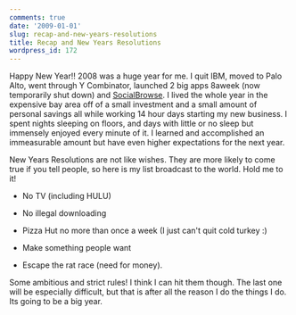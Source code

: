 ```yaml
---
comments: true
date: '2009-01-01'
slug: recap-and-new-years-resolutions
title: Recap and New Years Resolutions
wordpress_id: 172
---
```


Happy New Year!!  2008 was a huge year for me.  I quit IBM, moved to Palo Alto, went through Y Combinator, launched 2 big apps 8aweek (now temporarily shut down) and [SocialBrowse](http://socialbrowse.com).  I lived the whole year in the expensive bay area off of a small investment and a small amount of personal savings all while working 14 hour days starting my new business. I spent nights sleeping on floors, and days with little or no sleep but immensely enjoyed every minute of it.  I learned and accomplished an immeasurable amount but have even higher expectations for the next year.

New Years Resolutions are not like wishes.  They are more likely to come true if you tell people, so here is my list broadcast to the world.  Hold me to it!



	
  * No TV (including HULU)

	
  * No illegal downloading

	
  * Pizza Hut no more than once a week (I just can't quit cold turkey :)

	
  * Make something people want

	
  * Escape the rat race (need for money).


Some ambitious and strict rules!  I think I can hit them though.  The last one will be especially difficult, but that is after all the reason I do the things I do.  Its going to be a big year.

